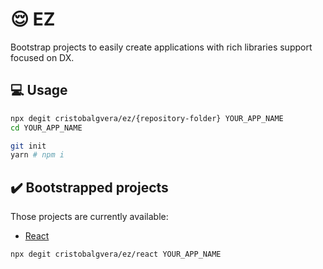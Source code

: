 # :relieved: EZ

Bootstrap projects to easily create applications with rich libraries support focused on DX.

## :computer: Usage

```bash
npx degit cristobalgvera/ez/{repository-folder} YOUR_APP_NAME
cd YOUR_APP_NAME

git init
yarn # npm i
```

## :heavy_check_mark: Bootstrapped projects

Those projects are currently available:

- [React](./react/)

```bash
npx degit cristobalgvera/ez/react YOUR_APP_NAME
```
